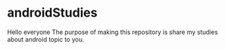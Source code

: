 # androidStudies

Hello everyone
The purpose of making this repository is share my studies about android topic to you.
